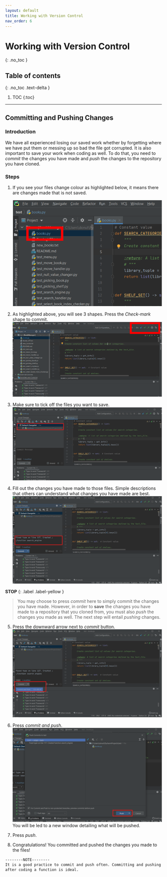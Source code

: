 ```yaml
---
layout: default
title: Working with Version Control
nav_order: 6
---
```


# Working with Version Control
{: .no_toc }

## Table of contents
{: .no_toc .text-delta }

1. TOC
{:toc}

---

## Committing and Pushing Changes

### Introduction

We have all experienced losing our saved work whether by forgetting where we have put them or messing up so bad the file got corrupted. It is also important to save your work when coding as well. To do that, you need to *commit* the changes you have made and *push* the changes to the repository you have cloned.

### Steps

1. If you see your files change colour as highlighted below, it means there are changes made that is not saved.

    ![committing_changes](https://github.com/harryseo1992/Pycharm-For-Dummies/blob/gh-pages/assets/images/commit_highlighted.png?raw=true "committing changes")


2. As highlighted above, you will see 3 shapes. Press the *Check-mark* shape to commit.
    ![committing_changes](https://github.com/harryseo1992/Pycharm-For-Dummies/blob/gh-pages/assets/images/commit_button_highlighted.png?raw=true "committing changes")


3. Make sure to tick off the files you want to save.
    ![committing_changes](https://github.com/harryseo1992/Pycharm-For-Dummies/blob/gh-pages/assets/images/commit_message_highlighted.png?raw=true "committing changes")


4. Fill out the changes you have made to those files. Simple descriptions that others can understand what changes you have made are best.
    ![committing_changes](https://github.com/harryseo1992/Pycharm-For-Dummies/blob/gh-pages/assets/images/commit_message_filledout.png?raw=true "committing changes")

**STOP**
{: .label .label-yellow }


> You may choose to press *commit* here to simply commit the changes you have made. 
However, in order to **save** the changes you have made to a repository that you cloned from, you must also *push* the changes you made as well. The next step will entail *pushing* changes.


5. Press the downward arrow next to *commit* button.
    ![committing_changes](https://github.com/harryseo1992/Pycharm-For-Dummies/blob/gh-pages/assets/images/commit_and_push.png?raw=true "committing changes")


6. Press *commit and push*. 
    ![committing_changes](https://github.com/harryseo1992/Pycharm-For-Dummies/blob/gh-pages/assets/images/commit_and_push_finally_pushing.png?raw=true "committing changes")
    You will be led to a new window detailing what will be pushed.

7. Press *push*.
8. Congratulations! You committed and pushed the changes you made to the files! 

```
--------NOTE-------- 
It is a good practice to commit and push often. Committing and pushing after coding a function is ideal.
```
